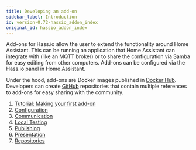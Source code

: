 ```yaml
---
title: Developing an add-on
sidebar_label: Introduction
id: version-0.72-hassio_addon_index
original_id: hassio_addon_index
---
```


Add-ons for Hass.io allow the user to extend the functionality around Home Assistant. This can be running an application that Home Assistant can integrate with (like an MQTT broker) or to share the configuration via Samba for easy editing from other computers. Add-ons can be configured via the Hass.io panel in Home Assistant.

Under the hood, add-ons are Docker images published in [Docker Hub](https://hub.docker.com/). Developers can create [GitHub](https://github.com) repositories that contain multiple references to add-ons for easy sharing with the community.

1. [Tutorial: Making your first add-on](hassio_addon_tutorial.md)
1. [Configuration](hassio_addon_config.md)
1. [Communication](hassio_addon_communication.md)
1. [Local Testing](hassio_addon_testing.md)
1. [Publishing](hassio_addon_publishing.md)
1. [Presentation](hassio_addon_presentation.md)
1. [Repositories](hassio_addon_repository.md)
